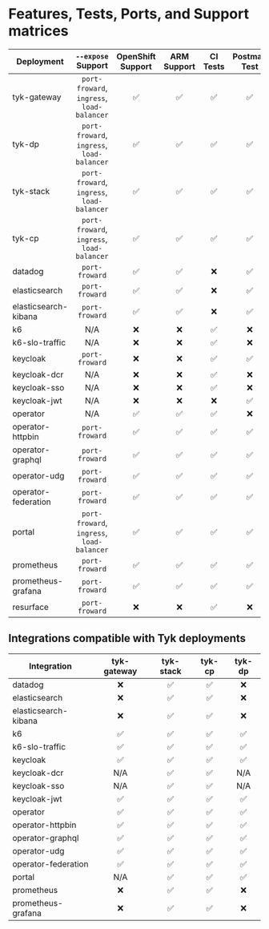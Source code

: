# Features, Tests, Ports, and Support matrices

| Deployment           |             `--expose` Support             | OpenShift Support  |    ARM Support     |      CI Tests      |    Postman Test    |
|----------------------|:------------------------------------------:|:------------------:|:------------------:|:------------------:|:------------------:|
| tyk-gateway          | `port-froward`, `ingress`, `load-balancer` | :white_check_mark: | :white_check_mark: | :white_check_mark: | :white_check_mark: |
| tyk-dp               | `port-froward`, `ingress`, `load-balancer` | :white_check_mark: | :white_check_mark: | :white_check_mark: | :white_check_mark: |
| tyk-stack            | `port-froward`, `ingress`, `load-balancer` | :white_check_mark: | :white_check_mark: | :white_check_mark: | :white_check_mark: |
| tyk-cp               | `port-froward`, `ingress`, `load-balancer` | :white_check_mark: | :white_check_mark: | :white_check_mark: | :white_check_mark: |
| datadog              |               `port-froward`               | :white_check_mark: | :white_check_mark: |        :x:         | :white_check_mark: |
| elasticsearch        |               `port-froward`               | :white_check_mark: | :white_check_mark: |        :x:         | :white_check_mark: |
| elasticsearch-kibana |               `port-froward`               | :white_check_mark: | :white_check_mark: |        :x:         | :white_check_mark: |
| k6                   |                    N/A                     |        :x:         |        :x:         | :white_check_mark: |        :x:         |
| k6-slo-traffic       |                    N/A                     |        :x:         |        :x:         | :white_check_mark: |        :x:         |
| keycloak             |               `port-froward`               |        :x:         |        :x:         | :white_check_mark: | :white_check_mark: |
| keycloak-dcr         |                    N/A                     |        :x:         |        :x:         | :white_check_mark: |        :x:         |
| keycloak-sso         |                    N/A                     |        :x:         |        :x:         | :white_check_mark: |        :x:         |
| keycloak-jwt         |                    N/A                     |        :x:         |        :x:         |        :x:         | :white_check_mark: |
| operator             |                    N/A                     | :white_check_mark: | :white_check_mark: | :white_check_mark: |        :x:         |
| operator-httpbin     |               `port-froward`               | :white_check_mark: | :white_check_mark: | :white_check_mark: | :white_check_mark: |
| operator-graphql     |               `port-froward`               | :white_check_mark: | :white_check_mark: | :white_check_mark: | :white_check_mark: |
| operator-udg         |               `port-froward`               | :white_check_mark: | :white_check_mark: | :white_check_mark: | :white_check_mark: |
| operator-federation  |               `port-froward`               | :white_check_mark: | :white_check_mark: | :white_check_mark: | :white_check_mark: |
| portal               | `port-froward`, `ingress`, `load-balancer` | :white_check_mark: | :white_check_mark: | :white_check_mark: | :white_check_mark: |
| prometheus           |               `port-froward`               | :white_check_mark: | :white_check_mark: | :white_check_mark: | :white_check_mark: |
| prometheus-grafana   |               `port-froward`               | :white_check_mark: | :white_check_mark: | :white_check_mark: | :white_check_mark: |
| resurface            |               `port-froward`               |        :x:         |        :x:         | :white_check_mark: |        :x:         |


## Integrations compatible with Tyk deployments
| Integration          |    tyk-gateway     |     tyk-stack      |       tyk-cp       |       tyk-dp       |
|----------------------|:------------------:|:------------------:|:------------------:|:------------------:|
| datadog              |        :x:         | :white_check_mark: | :white_check_mark: |        :x:         |
| elasticsearch        |        :x:         | :white_check_mark: | :white_check_mark: |        :x:         |
| elasticsearch-kibana |        :x:         | :white_check_mark: | :white_check_mark: |        :x:         |
| k6                   | :white_check_mark: | :white_check_mark: | :white_check_mark: | :white_check_mark: |
| k6-slo-traffic       | :white_check_mark: | :white_check_mark: | :white_check_mark: | :white_check_mark: |
| keycloak             | :white_check_mark: | :white_check_mark: | :white_check_mark: | :white_check_mark: |
| keycloak-dcr         |        N/A         | :white_check_mark: | :white_check_mark: |        N/A         |
| keycloak-sso         |        N/A         | :white_check_mark: | :white_check_mark: |        N/A         |
| keycloak-jwt         | :white_check_mark: | :white_check_mark: | :white_check_mark: | :white_check_mark: |
| operator             | :white_check_mark: | :white_check_mark: | :white_check_mark: | :white_check_mark: |
| operator-httpbin     | :white_check_mark: | :white_check_mark: | :white_check_mark: | :white_check_mark: |
| operator-graphql     | :white_check_mark: | :white_check_mark: | :white_check_mark: | :white_check_mark: |
| operator-udg         | :white_check_mark: | :white_check_mark: | :white_check_mark: | :white_check_mark: |
| operator-federation  | :white_check_mark: | :white_check_mark: | :white_check_mark: | :white_check_mark: |
| portal               |        N/A         | :white_check_mark: | :white_check_mark: | :white_check_mark: |
| prometheus           |        :x:         | :white_check_mark: | :white_check_mark: |        :x:         |
| prometheus-grafana   |        :x:         | :white_check_mark: | :white_check_mark: |        :x:         |
